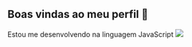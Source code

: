 ## Boas vindas ao meu perfil 🫵
Estou me desenvolvendo na linguagem JavaScript
![](https://media1.tenor.com/m/TalcBqlf0dsAAAAC/kakashi-kakashi-hatake.gif)
